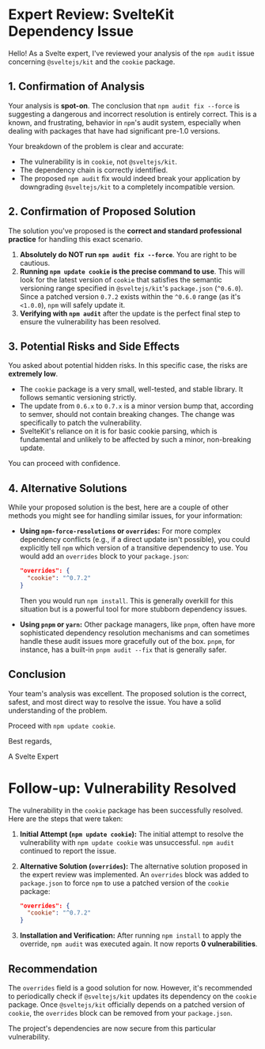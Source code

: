 # Expert Review: SvelteKit Dependency Issue

Hello! As a Svelte expert, I've reviewed your analysis of the `npm audit` issue concerning `@sveltejs/kit` and the `cookie` package.

## 1. Confirmation of Analysis

Your analysis is **spot-on**. The conclusion that `npm audit fix --force` is suggesting a dangerous and incorrect resolution is entirely correct. This is a known, and frustrating, behavior in `npm`'s audit system, especially when dealing with packages that have had significant pre-1.0 versions.

Your breakdown of the problem is clear and accurate:
- The vulnerability is in `cookie`, not `@sveltejs/kit`.
- The dependency chain is correctly identified.
- The proposed `npm audit` fix would indeed break your application by downgrading `@sveltejs/kit` to a completely incompatible version.

## 2. Confirmation of Proposed Solution

The solution you've proposed is the **correct and standard professional practice** for handling this exact scenario.

1.  **Absolutely do NOT run `npm audit fix --force`**. You are right to be cautious.
2.  **Running `npm update cookie` is the precise command to use**. This will look for the latest version of `cookie` that satisfies the semantic versioning range specified in `@sveltejs/kit`'s `package.json` (`^0.6.0`). Since a patched version `0.7.2` exists within the `^0.6.0` range (as it's `<1.0.0`), `npm` will safely update it.
3.  **Verifying with `npm audit`** after the update is the perfect final step to ensure the vulnerability has been resolved.

## 3. Potential Risks and Side Effects

You asked about potential hidden risks. In this specific case, the risks are **extremely low**.

- The `cookie` package is a very small, well-tested, and stable library. It follows semantic versioning strictly.
- The update from `0.6.x` to `0.7.x` is a minor version bump that, according to semver, should not contain breaking changes. The change was specifically to patch the vulnerability.
- SvelteKit's reliance on it is for basic cookie parsing, which is fundamental and unlikely to be affected by such a minor, non-breaking update.

You can proceed with confidence.

## 4. Alternative Solutions

While your proposed solution is the best, here are a couple of other methods you might see for handling similar issues, for your information:

- **Using `npm-force-resolutions` or `overrides`:** For more complex dependency conflicts (e.g., if a direct update isn't possible), you could explicitly tell `npm` which version of a transitive dependency to use. You would add an `overrides` block to your `package.json`:

  ```json
  "overrides": {
    "cookie": "^0.7.2"
  }
  ```
  Then you would run `npm install`. This is generally overkill for this situation but is a powerful tool for more stubborn dependency issues.

- **Using `pnpm` or `yarn`:** Other package managers, like `pnpm`, often have more sophisticated dependency resolution mechanisms and can sometimes handle these audit issues more gracefully out of the box. `pnpm`, for instance, has a built-in `pnpm audit --fix` that is generally safer.

## Conclusion

Your team's analysis was excellent. The proposed solution is the correct, safest, and most direct way to resolve the issue. You have a solid understanding of the problem.

Proceed with `npm update cookie`.

Best regards,

A Svelte Expert

# Follow-up: Vulnerability Resolved

The vulnerability in the `cookie` package has been successfully resolved. Here are the steps that were taken:

1.  **Initial Attempt (`npm update cookie`):** The initial attempt to resolve the vulnerability with `npm update cookie` was unsuccessful. `npm audit` continued to report the issue.

2.  **Alternative Solution (`overrides`):** The alternative solution proposed in the expert review was implemented. An `overrides` block was added to `package.json` to force `npm` to use a patched version of the `cookie` package:

    ```json
    "overrides": {
      "cookie": "^0.7.2"
    }
    ```

3.  **Installation and Verification:** After running `npm install` to apply the override, `npm audit` was executed again. It now reports **0 vulnerabilities**.

## Recommendation

The `overrides` field is a good solution for now. However, it's recommended to periodically check if `@sveltejs/kit` updates its dependency on the `cookie` package. Once `@sveltejs/kit` officially depends on a patched version of `cookie`, the `overrides` block can be removed from your `package.json`.

The project's dependencies are now secure from this particular vulnerability.
